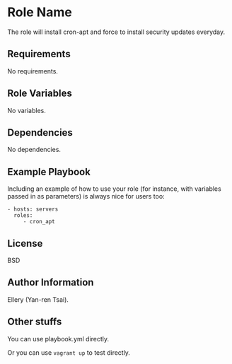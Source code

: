 Role Name
=========

The role will install cron-apt and force to install security updates everyday.

Requirements
------------

No requirements.

Role Variables
--------------

No variables.

Dependencies
------------

No dependencies.

Example Playbook
----------------

Including an example of how to use your role (for instance, with variables passed in as parameters) is always nice for users too:

    - hosts: servers
      roles:
         - cron_apt

License
-------

BSD

Author Information
------------------

Ellery (Yan-ren Tsai).

Other stuffs
------------

You can use playbook.yml directly.

Or you can use `vagrant up` to test directly.
